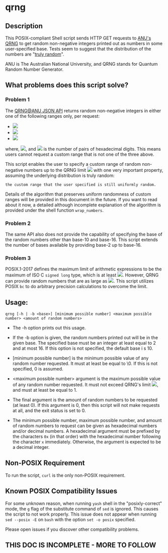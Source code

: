 ﻿# qrng

## Description

This POSIX-compliant Shell script sends HTTP GET requests to [ANU's QRNG](https://qrng.anu.edu.au/) to get random
non-negative integers printed out as numbers in some user-specified base. Tests seem to suggest that the distribution of
the numbers are "[truly random](http://qrng.anu.edu.au/FAQ.php)".

ANU is The Australian National University, and QRNG stands for Quantum Random Number Generator.

## What problems does this script solve?

### Problem 1

The [QRNG@ANU JSON API](https://qrng.anu.edu.au/API/api-demo.php) returns random non-negative integers in either one of 
the following ranges only, per request:

* ![](https://latex.codecogs.com/gif.latex?\left[0,&space;255&space;\right&space;])
* ![](https://latex.codecogs.com/gif.latex?\left[0,&space;65535&space;\right&space;])
* ![](https://latex.codecogs.com/gif.latex?$[0,&space;16^{2\times\\text{block\\_size}}-1]$)

where, ![](https://latex.codecogs.com/gif.latex?$1\leq&space;\\text{block\\_size}\leq1024$), and 
![](https://latex.codecogs.com/gif.latex?$\\text{block\\_size}$) is the number of pairs of hexadecimal digits. This 
means users cannot request a custom range that is not one of the three above.

This script enables the user to specify a custom range of random non-negative numbers up to the QRNG limit 
![](https://latex.codecogs.com/gif.latex?$16^{2048}&space;-&space;1$) with one very important property, assuming the
underlying distribution is truly random:

    the custom range that the user specified is still uniformly random.

Details of the algorithm that preserves uniform randomness of custom ranges will be provided in this document in the
future. If you want to read about it now, a detailed although incomplete explanation of the algorithm is provided under
the shell function `wrap_numbers`.

### Problem 2

The same API also does not provide the capability of specifying the base of the random numbers other than base-10 and
base-16. This script extends the number of bases available by providing base-2 up to base-16.

### Problem 3

POSIX.1-2017 defines the maximum limit of arithmetic expressions to be the maximum of ISO C `signed long` type, which is
at least ![](https://latex.codecogs.com/gif.latex?$2^{31}-1$). However, QRNG can provide random numbers that are as 
large as ![](https://latex.codecogs.com/gif.latex?$16^{2048}&space;-&space;1$). This script utilizes POSIX `bc` to do 
arbitrary precision calculations to overcome the limit.


## Usage:

`qrng [-h | -b <base>] [minimum possible number] <maximum possible number> <amount of random numbers>`

* The -h option prints out this usage.

* If the -b option is given, the random numbers printed out will be in the given base. The specified base must be an 
integer at least equal to 2 and at most 16. If this option is not specified, the default base i s 10.

* [minimum possible number] is the minimum possible value of any random number requested. It must at least be equal to
\0. If this is not specified, 0 is assumed. 

* \<maximum possible number> argument is the maximum possible value of any random number requested. It must not exceed
QRNG's limit ![](https://latex.codecogs.com/gif.latex?$16^{2048}&space;-&space;1$), and must at least be equal to 1.

* The final argument is the amount of random numbers to be requested (at least 0). If this argument is 0,  then this
script will not make requests at all, and the exit status is set to 0.                          

* The minimum possible number, maximum possible number, and amount of random numbers to request can be given as
hexadecimal numbers and/or decimal numbers. A hexadecimal argument must be prefixed by the characters `0x` (in that
order) with the hexadecimal number following the character `x` immediately. Otherwise, the argument is expected to be a
decimal integer.

## Non-POSIX Requirement

To run the script, `curl` is the only non-POSIX requirement.

## Known POSIX Compatibility Issues

For some unknown reason, when running `yash` shell in the "posixly-correct" mode, the `g` flag of the substitute command
of `sed` is ignored. This causes the script to not work properly. This issue does not appear when running `sed --posix
-E` on `bash` with the option `set -o posix` specified.

Please open issues if you discover other compatibility problems.

## THIS DOC IS INCOMPLETE - MORE TO FOLLOW
